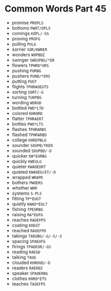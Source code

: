 # Common Words Part 45

* promise `PROPLS`
* bottoms `PWOT/OPLS`
* comings `KOPL/-GS`
* proving `PROFG`
* pulling `PULG`
* sorrier `SOR/KWRER`
* wonders `WOPBDZ`
* swinger `SWEUPBG/*ER`
* flowers `TPHRO*URS`
* pushing `PURBG`
* pushers `PURB/*ERS`
* putting `PUGT`
* flights `TPHRAOEUTS`
* sorting `SORT/-G`
* turning `TURPBG`
* wording `WORGD`
* bottled `PWO*LTD`
* colored `KHRORD`
* flatter `TPHRAERT`
* bottles `PWO*LTS`
* flashes `TPHRARBS`
* flashed `TPHRARBD`
* college `KHREPBLG`
* sounder `SOUPB/TKER`
* sounded `SOUPBD/-D`
* quicker `KW*EURBG`
* quickly `KWEULG`
* quieter `KWAOEURT`
* quieted `KWAOEU/ET/-D`
* wrapped `WRAPD`
* bothers `PWOERS`
* whether `WHR`
* systems `S-PLS`
* fitting `TP*EUGT`
* quietly `KWAO*EULT`
* fishing `TPEURBG`
* raising `RA*EUFG`
* reaches `RAOEFPS`
* coating `KOEGT`
* reached `RAOEFPD`
* takings `TAEUBG/-G/-S/-S`
* spacing `SPAEUFG`
* firings `TPAOEUR/-GS`
* reading `RAEGD`
* talking `TAUG`
* clouded `KHROUD/-D`
* readers `RAERDZ`
* speaker `SPAOERBG`
* clothes `KHRO*ETS`
* teaches `TAOEFPS`
